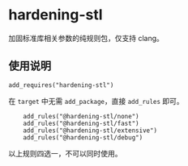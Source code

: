 # hardening-stl

加固标准库相关参数的纯规则包，仅支持 clang。

## 使用说明

```xmake
add_requires("hardening-stl")
```

在 `target` 中无需 `add_package`，直接 `add_rules` 即可。

```xmake
    add_rules("@hardening-stl/none")
    add_rules("@hardening-stl/fast")
    add_rules("@hardening-stl/extensive")
    add_rules("@hardening-stl/debug")
```

以上规则四选一，不可以同时使用。
